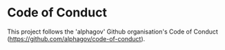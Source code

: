 # Code of Conduct

This project follows the 'alphagov' Github organisation's Code of Conduct (https://github.com/alphagov/code-of-conduct).

